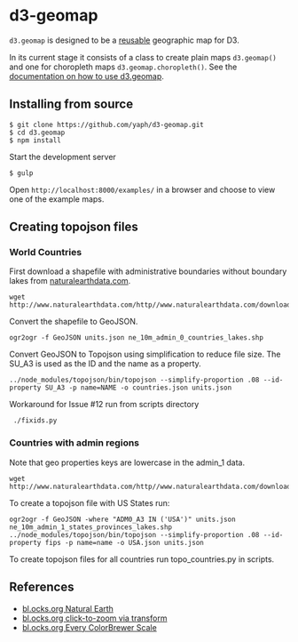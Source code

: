 # d3-geomap

`d3.geomap` is designed to be a
[reusable](http://bost.ocks.org/mike/chart/) geographic map for D3.

In its current stage it consists of a class to create plain maps `d3.geomap()`
and one for choropleth maps `d3.geomap.choropleth()`. See the [documentation on how to use d3.geomap](http://d3-geomap.github.io/).

## Installing from source

    $ git clone https://github.com/yaph/d3-geomap.git
    $ cd d3.geomap
    $ npm install

Start the development server

    $ gulp

Open `http://localhost:8000/examples/` in a browser and choose to view one of
the example maps.

## Creating topojson files

### World Countries

First download a shapefile with administrative boundaries without boundary lakes from [naturalearthdata.com](http://www.naturalearthdata.com/).

    wget http://www.naturalearthdata.com/http//www.naturalearthdata.com/download/10m/cultural/ne_10m_admin_0_countries_lakes.zip

Convert the shapefile to GeoJSON.

    ogr2ogr -f GeoJSON units.json ne_10m_admin_0_countries_lakes.shp

Convert GeoJSON to Topojson using simplification to reduce file size. The SU_A3 is used as the ID and the name as a property.

    ../node_modules/topojson/bin/topojson --simplify-proportion .08 --id-property SU_A3 -p name=NAME -o countries.json units.json

Workaround for Issue #12 run from scripts directory

     ./fixids.py

### Countries with admin regions

Note that geo properties keys are lowercase in the admin_1 data.

    wget http://www.naturalearthdata.com/http//www.naturalearthdata.com/download/10m/cultural/ne_10m_admin_1_states_provinces_lakes.zip

To create a topojson file with US States run:

    ogr2ogr -f GeoJSON -where "ADM0_A3 IN ('USA')" units.json ne_10m_admin_1_states_provinces_lakes.shp
    ../node_modules/topojson/bin/topojson --simplify-proportion .08 --id-property fips -p name=name -o USA.json units.json

To create topojson files for all countries run topo_countries.py in scripts.

## References

* [bl.ocks.org Natural Earth](http://bl.ocks.org/mbostock/4479477)
* [bl.ocks.org click-to-zoom via transform](http://bl.ocks.org/mbostock/2206590)
* [bl.ocks.org Every ColorBrewer Scale](http://bl.ocks.org/mbostock/5577023)